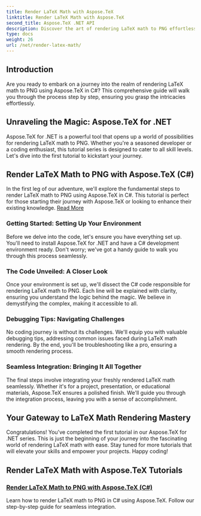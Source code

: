 ```yaml
---
title: Render LaTeX Math with Aspose.TeX
linktitle: Render LaTeX Math with Aspose.TeX
second_title: Aspose.TeX .NET API
description: Discover the art of rendering LaTeX math to PNG effortlessly with Aspose.TeX. Master the process using our guide in C#, ensuring integration for a polished result.
type: docs
weight: 26
url: /net/render-latex-math/
---
```

## Introduction

Are you ready to embark on a journey into the realm of rendering LaTeX math to PNG using Aspose.TeX in C#? This comprehensive guide will walk you through the process step by step, ensuring you grasp the intricacies effortlessly.

## Unraveling the Magic: Aspose.TeX for .NET

Aspose.TeX for .NET is a powerful tool that opens up a world of possibilities for rendering LaTeX math to PNG. Whether you're a seasoned developer or a coding enthusiast, this tutorial series is designed to cater to all skill levels. Let's dive into the first tutorial to kickstart your journey.

## Render LaTeX Math to PNG with Aspose.TeX (C#)

In the first leg of our adventure, we'll explore the fundamental steps to render LaTeX math to PNG using Aspose.TeX in C#. This tutorial is perfect for those starting their journey with Aspose.TeX or looking to enhance their existing knowledge. [Read More](./png-latex-math-renderer-csharp/)

### Getting Started: Setting Up Your Environment

Before we delve into the code, let's ensure you have everything set up. You'll need to install Aspose.TeX for .NET and have a C# development environment ready. Don't worry; we've got a handy guide to walk you through this process seamlessly.

### The Code Unveiled: A Closer Look

Once your environment is set up, we'll dissect the C# code responsible for rendering LaTeX math to PNG. Each line will be explained with clarity, ensuring you understand the logic behind the magic. We believe in demystifying the complex, making it accessible to all.

### Debugging Tips: Navigating Challenges

No coding journey is without its challenges. We'll equip you with valuable debugging tips, addressing common issues faced during LaTeX math rendering. By the end, you'll be troubleshooting like a pro, ensuring a smooth rendering process.

### Seamless Integration: Bringing It All Together

The final steps involve integrating your freshly rendered LaTeX math seamlessly. Whether it's for a project, presentation, or educational materials, Aspose.TeX ensures a polished finish. We'll guide you through the integration process, leaving you with a sense of accomplishment.

## Your Gateway to LaTeX Math Rendering Mastery

Congratulations! You've completed the first tutorial in our Aspose.TeX for .NET series. This is just the beginning of your journey into the fascinating world of rendering LaTeX math with ease. Stay tuned for more tutorials that will elevate your skills and empower your projects. Happy coding!
## Render LaTeX Math with Aspose.TeX Tutorials
### [Render LaTeX Math to PNG with Aspose.TeX (C#)](./png-latex-math-renderer-csharp/)
Learn how to render LaTeX math to PNG in C# using Aspose.TeX. Follow our step-by-step guide for seamless integration.